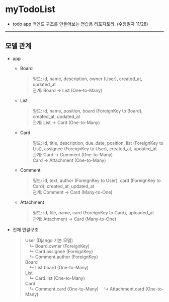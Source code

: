 # myTodoList
 - todo app 백엔드 구조를 만들어보는 연습용 리포지토리. (수정일자 11/28)

* * *
## 모델 관계
- app
  - Board
      > 필드: id, name, description, owner (User), created_at, updated_at  
      > 관계: Board → List (One-to-Many)
  
  - List
      > 필드: id, name, position, board (ForeignKey to Board), created_at, updated_at  
      > 관계: List → Card (One-to-Many)
  
  - Card
      > 필드: id, title, description, due_date, position, list (ForeignKey to List), assignee (ForeignKey to User), created_at, updated_at  
      > 관계: Card → Comment (One-to-Many)  
      >      Card → Attachment (One-to-Many)
  
  - Comment
      > 필드: id, text, author (ForeignKey to User), card (ForeignKey to Card), created_at, updated_at  
      > 관계: Comment → Card (Many-to-One)  
  
  - Attachment
      > 필드: id, file, name, card (ForeignKey to Card), uploaded_at  
      > 관계: Attachment → Card (Many-to-One)  

- 전체 연결구조
    > User (Django 기본 모델)  
    &emsp;↳ Board.owner (ForeignKey)  
    &emsp;↳ Card.assignee (ForeignKey)  
    &emsp;↳ Comment.author (ForeignKey)  
    > Board  
    &emsp;↳ List.board (One-to-Many)  
    > List  
    &emsp;↳ Card.list (One-to-Many)  
    > Card  
    &emsp;↳ Comment.card (One-to-Many)
    &emsp;↳ Attachment.card (One-to-Many)  

